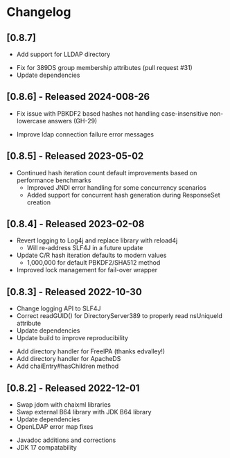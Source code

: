 # Changelog


## [0.8.7] 
+ Add support for LLDAP directory
- Fix for 389DS group membership attributes (pull request #31)
- Update dependencies

## [0.8.6] - Released 2024-008-26
- Fix issue with PBKDF2 based hashes not handling case-insensitive non-lowercase answers (GH-29)
+ Improve ldap connection failure error messages

## [0.8.5] - Released 2023-05-02
- Continued hash iteration count default improvements based on performance benchmarks
  - Improved JNDI error handling for some concurrency scenarios
  - Added support for concurrent hash generation during ResponseSet creation

## [0.8.4] - Released 2023-02-08
- Revert logging to Log4j and replace library with reload4j
  -  Will re-address SLF4J in a future update
- Update C/R hash iteration defaults to modern values
  - 1,000,000 for default PBKDF2/SHA512 method
- Improved lock management for fail-over wrapper

## [0.8.3] - Released 2022-10-30
- Change logging API to SLF4J
- Correct readGUID() for DirectoryServer389 to properly read nsUniqueId attribute
- Update dependencies
- Update build to improve reproducibility
+ Add directory handler for FreeIPA (thanks edvalley!)
+ Add directory handler for ApacheDS 
+ Add chaiEntry#hasChildren method

## [0.8.2] - Released 2022-12-01
- Swap jdom with chaixml libraries
- Swap external B64 library with JDK B64 library
- Update dependencies
- OpenLDAP error map fixes 
+ Javadoc additions and corrections
+ JDK 17 compatability 

 